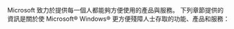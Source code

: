 <Token xmlns:xlink="http://www.w3.org/1999/xlink">Microsoft 致力於提供每一個人都能夠方便使用的產品與服務。 下列章節提供的資訊是關於使 Microsoft® Windows® 更方便殘障人士存取的功能、產品和服務：</Token>

<!--HONumber=Jun16_HO4-->


